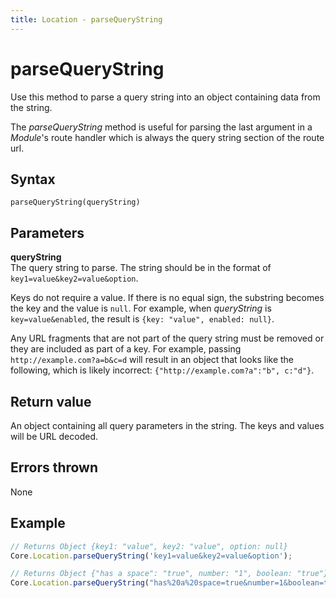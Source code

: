 ```yaml
---
title: Location - parseQueryString
---
```


# parseQueryString
Use this method to parse a query string into an object containing data from the string.

The *parseQueryString* method is useful for parsing the last argument in a *Module*'s route handler which is always the query string section of the route url.
 

## Syntax
`parseQueryString(queryString)`


## Parameters

**queryString**  
The query string to parse. The string should be in the format of `key1=value&key2=value&option`.

Keys do not require a value. If there is no equal sign, the substring becomes the key and the value is `null`. For example, when *queryString* is `key=value&enabled`, the result is `{key: "value", enabled: null}`.

Any URL fragments that are not part of the query string must be removed or they are included as part of a key. For example, passing `http://example.com?a=b&c=d` will result in an object that looks like the following, which is likely incorrect: `{"http://example.com?a":"b", c:"d"}`.


## Return value
An object containing all query parameters in the string. The keys and values will be URL decoded.


## Errors thrown
None


## Example

```javascript
// Returns Object {key1: "value", key2: "value", option: null}
Core.Location.parseQueryString('key1=value&key2=value&option');

// Returns Object {"has a space": "true", number: "1", boolean: "true"}
Core.Location.parseQueryString("has%20a%20space=true&number=1&boolean=true");
```
